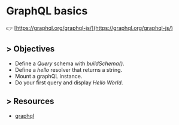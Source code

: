 # GraphQL basics

:point_right: [https://graphql.org/graphql-js/](https://graphql.org/graphql-js/)

## > Objectives

- Define a *Query* schema with *buildSchema()*.
- Define a *hello* resolver that returns a string.
- Mount a graphQL instance.
- Do your first query and display *Hello World*.

## > Resources

- [graphql](https://www.npmjs.com/package/graphql)